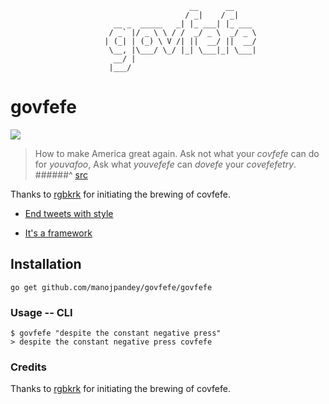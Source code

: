                                            __      __
                                           / _|    / _|
                           __ _  _____   _| |_ ___| |_ ___
                          / _` |/ _ \ \ / /  _/ _ \  _/ _ \
                         | (_| | (_) \ V /| ||  __/ ||  __/
                          \__, |\___/ \_/ |_| \___|_| \___|
                           __/ |
                          |___/
# govfefe
![](http://media3.giphy.com/media/l0IyeMK6G2Gr1Gm3e/giphy.gif)
> How to make America great again.
> Ask not what your _covfefe_ can do for _youvafoo_,
> Ask what _youvefefe_ can _dovefe_ your _covefefetry_.
######^ [src](http://www.urbandictionary.com/define.php?term=Covfefe)

Thanks to [rgbkrk](https://github.com/rgbkrk/covfefe) for initiating the brewing of covfefe.

- [End tweets with style](https://archive.is/f7UL3)

- [It's a framework](https://twitter.com/OngEmil/status/869779870682935296)

## Installation

```
go get github.com/manojpandey/govfefe/govfefe
```

### Usage -- CLI

```
$ govfefe "despite the constant negative press"
> despite the constant negative press covfefe
```

### Credits
Thanks to [rgbkrk](https://github.com/rgbkrk/covfefe) for initiating the brewing of covfefe.

